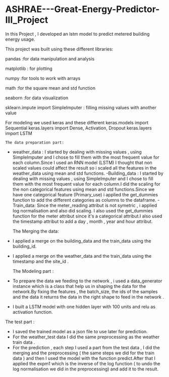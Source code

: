 # ASHRAE---Great-Energy-Predictor-III_Project
In this Project , I developed an lstm model to predict metered building energy usage.

This project was built using these different libraries:

pandas :for data manipulation and analysis 

matplotlib : for plotting 

numpy :for tools to work with arrays 

math :for the square mean and std function 

seaborn :for data visualization 

sklearn.impute import SimpleImputer : filling missing values with another value 

For modeling we used keras and these different 
keras.models import Sequential
keras.layers import Dense, Activation, Dropout 
keras.layers import LSTM

    The data preparation part:
- weather_data : I started by dealing with missing values , using SimpleImputer and I chose to fill them with the most frequent value 
for each column.Since I used an RNN model (LSTM) I thought that non scaled values could affect the result so i scaled all the features in 
the weather_data using mean and std functions.
-Building_data : I started by dealing with missing values , using SimpleImputer and I chose to fill them with the most frequent value 
for each column.I did the scaling for the non categorical features using mean and std functions.Since we have one categorical feature
(Primary_use) i applied the get_dummies function to add the different categories as columns to the dataframe.
-Train_data: Since the meter_reading attribut is not symetric , i applied log normalisation and also did scaling.
I also used the get_dummies function for the meter attribut since it's a categorical attribut.I also used the timestamp attribut to add
a day , month , year and hour attribut.

   The Merging the data:
- I applied a merge on the building_data and the train_data using the building_id.
- I applied a merge on the weather_data and the train_data using the timestamp and the site_id .

   The Modeling part :
 - To prepare the data we feeding to the network , i used a data_generator instance which is a class that help us in shaping the data 
 for the network.By fixing the features , the batch_size, the ids of the samples and the data it returns the data in the right shape to feed
 in the network .
 - I built a LSTM model with one hidden layer with 100 units and relu as activation function.
 
  The test part :
- I saved the trained model as a json file to use later for prediction.
- For the weather_test data I did the same preprocessing as the weather train data .
- For the prediction , each step I used a part from the test data , I did the merging and the preprocessing ( the same steps we did 
for the train data ) and then I used the model with the function predict.After that I applied the expm1 which is the inverse of the log
function ( to undo the log normalisation we did in the preprocessing) and add it to the result.


 
 

